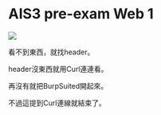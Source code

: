 # **AIS3 pre-exam Web 1**
![](https://i.imgur.com/9V4effn.png)

看不到東西，就找header。

header沒東西就用Curl連連看。

再沒有就把BurpSuited開起來。

不過這提到Curl連線就結束了。